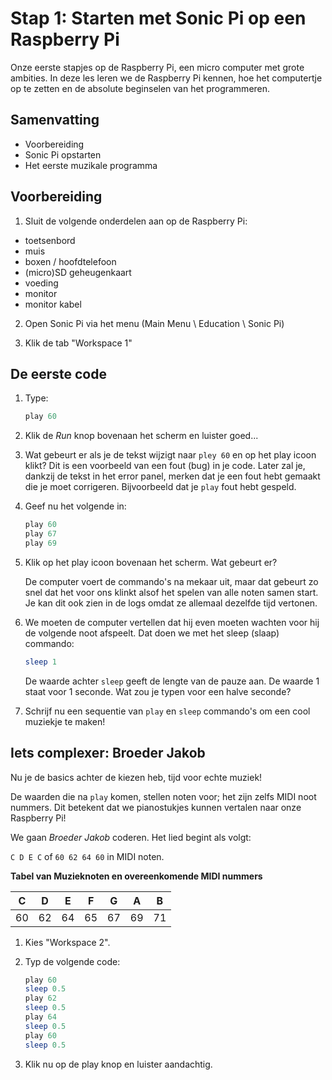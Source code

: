 # Stap 1: Starten met Sonic Pi op een Raspberry Pi

Onze eerste stapjes op de Raspberry Pi, een micro computer met grote ambities. In deze les leren we de Raspberry Pi kennen, hoe het computertje op te zetten en de absolute beginselen van het programmeren.

## Samenvatting

  - Voorbereiding
  - Sonic Pi opstarten
  - Het eerste muzikale programma

## Voorbereiding

1. Sluit de volgende onderdelen aan op de Raspberry Pi:
  - toetsenbord
  - muis
  - boxen / hoofdtelefoon
  - (micro)SD geheugenkaart
  - voeding
  - monitor
  - monitor kabel

2. Open Sonic Pi via het menu (Main Menu \ Education \ Sonic Pi)

3. Klik de tab "Workspace 1"

## De eerste code

1. Type:

    ```ruby
    play 60
    ```

2. Klik de _Run_ knop bovenaan het scherm en luister goed...

3. Wat gebeurt er als je de tekst wijzigt naar `pley 60` en op het play icoon klikt?
    Dit is een voorbeeld van een fout (bug) in je code. Later zal je, dankzij de tekst in het error panel, merken dat je een fout hebt gemaakt die je moet corrigeren. Bijvoorbeeld dat je ```play``` fout hebt gespeld.

4. Geef nu het volgende in:

    ```ruby
    play 60
    play 67
    play 69
    ```

5. Klik op het play icoon bovenaan het scherm. Wat gebeurt er?

    De computer voert de commando's na mekaar uit, maar dat gebeurt zo snel dat het voor ons klinkt alsof het spelen van alle noten samen start. Je kan dit ook zien in de logs omdat ze allemaal dezelfde tijd vertonen.

6. We moeten de computer vertellen dat hij even moeten wachten voor hij de volgende noot afspeelt. Dat doen we met het sleep (slaap) commando:

    ```ruby
    sleep 1
    ```

    De waarde achter `sleep` geeft de lengte van de pauze aan. De waarde 1 staat voor 1 seconde. Wat zou je typen voor een halve seconde?

7. Schrijf nu een sequentie van `play` en `sleep` commando's om een cool muziekje te maken!

## Iets complexer: Broeder Jakob

Nu je de basics achter de kiezen heb, tijd voor echte muziek!

De waarden die na `play` komen, stellen noten voor; het zijn zelfs MIDI noot nummers. Dit betekent dat we pianostukjes kunnen vertalen naar onze Raspberry Pi!

We gaan *Broeder Jakob* coderen. Het lied begint als volgt:

`C D E C` of `60 62 64 60` in MIDI noten.

**Tabel van Muzieknoten en overeenkomende MIDI nummers**

| C       | D      | E     | F     | G     | A     | B     |
| :-----: |:------:|:-----:|:-----:|:-----:|:-----:|:-----:|
| 60      | 62     | 64    | 65    | 67    | 69    | 71    |

1. Kies "Workspace 2".

2. Typ de volgende code:

    ```ruby
    play 60
    sleep 0.5
    play 62
    sleep 0.5
    play 64
    sleep 0.5
    play 60
    sleep 0.5
    ```

3. Klik nu op de play knop en luister aandachtig.
